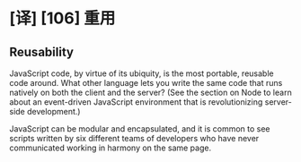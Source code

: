 # [译] [106] 重用

## Reusability

JavaScript code, by virtue of its ubiquity, is the most portable, reusable code around. What other language lets you write the same code that runs natively on both the client and the server? (See the section on Node to learn about an event-driven JavaScript environment that is revolutionizing server-side development.)

JavaScript can be modular and encapsulated, and it is common to see scripts written by six different teams of developers who have never communicated working in harmony on the same page.
